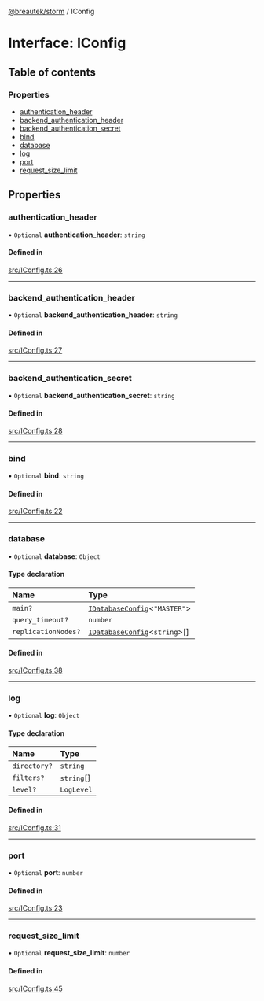 [@breautek/storm](../README.md) / IConfig

# Interface: IConfig

## Table of contents

### Properties

- [authentication\_header](IConfig.md#authentication_header)
- [backend\_authentication\_header](IConfig.md#backend_authentication_header)
- [backend\_authentication\_secret](IConfig.md#backend_authentication_secret)
- [bind](IConfig.md#bind)
- [database](IConfig.md#database)
- [log](IConfig.md#log)
- [port](IConfig.md#port)
- [request\_size\_limit](IConfig.md#request_size_limit)

## Properties

### authentication\_header

• `Optional` **authentication\_header**: `string`

#### Defined in

[src/IConfig.ts:26](https://github.com/breautek/storm/blob/5fbba2d/src/IConfig.ts#L26)

___

### backend\_authentication\_header

• `Optional` **backend\_authentication\_header**: `string`

#### Defined in

[src/IConfig.ts:27](https://github.com/breautek/storm/blob/5fbba2d/src/IConfig.ts#L27)

___

### backend\_authentication\_secret

• `Optional` **backend\_authentication\_secret**: `string`

#### Defined in

[src/IConfig.ts:28](https://github.com/breautek/storm/blob/5fbba2d/src/IConfig.ts#L28)

___

### bind

• `Optional` **bind**: `string`

#### Defined in

[src/IConfig.ts:22](https://github.com/breautek/storm/blob/5fbba2d/src/IConfig.ts#L22)

___

### database

• `Optional` **database**: `Object`

#### Type declaration

| Name | Type |
| :------ | :------ |
| `main?` | [`IDatabaseConfig`](IDatabaseConfig.md)<``"MASTER"``\> |
| `query_timeout?` | `number` |
| `replicationNodes?` | [`IDatabaseConfig`](IDatabaseConfig.md)<`string`\>[] |

#### Defined in

[src/IConfig.ts:38](https://github.com/breautek/storm/blob/5fbba2d/src/IConfig.ts#L38)

___

### log

• `Optional` **log**: `Object`

#### Type declaration

| Name | Type |
| :------ | :------ |
| `directory?` | `string` |
| `filters?` | `string`[] |
| `level?` | `LogLevel` |

#### Defined in

[src/IConfig.ts:31](https://github.com/breautek/storm/blob/5fbba2d/src/IConfig.ts#L31)

___

### port

• `Optional` **port**: `number`

#### Defined in

[src/IConfig.ts:23](https://github.com/breautek/storm/blob/5fbba2d/src/IConfig.ts#L23)

___

### request\_size\_limit

• `Optional` **request\_size\_limit**: `number`

#### Defined in

[src/IConfig.ts:45](https://github.com/breautek/storm/blob/5fbba2d/src/IConfig.ts#L45)
